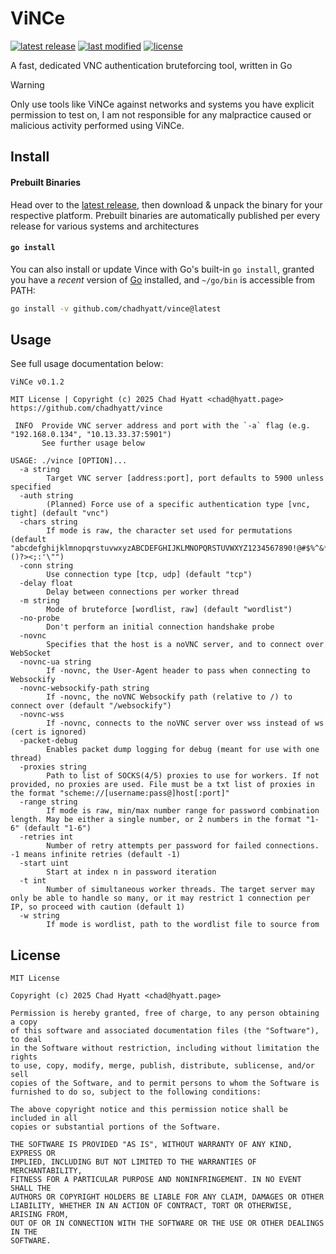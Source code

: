 [link/repo]: https://github.com/chadhyatt/vince
[link/releases]: https://github.com/chadhyatt/vince/releases
[link/latest-release]: https://github.com/chadhyatt/vince/releases/latest
[link/commits]: https://github.com/chadhyatt/vince/commits

[badge/latest-release]: https://img.shields.io/github/v/release/chadhyatt/vince?label=latest%20release
[badge/last-modified]: https://img.shields.io/github/last-commit/chadhyatt/vince?label=last%20modifed
[badge/license]: https://img.shields.io/github/license/chadhyatt/vince?label=license

# ViNCe

[![latest release][badge/latest-release]][link/releases] [![last modified][badge/last-modified]][link/commits] [![license][badge/license]](LICENSE)

A fast, dedicated VNC authentication bruteforcing tool, written in Go

> [!WARNING]
> Only use tools like ViNCe against networks and systems you have explicit permission to test on, I am not responsible for any malpractice caused or malicious activity performed using ViNCe.

## Install

#### **Prebuilt Binaries**

Head over to the [latest release][link/latest-release], then download & unpack the binary for your respective platform. Prebuilt binaries are automatically published per every release for various systems and architectures

#### **`go install`**

You can also install or update Vince with Go's built-in `go install`, granted you have a *recent* version of [Go](https://go.dev) installed, and `~/go/bin` is accessible from PATH:

```sh
go install -v github.com/chadhyatt/vince@latest
```

## Usage

See full usage documentation below:

```
ViNCe v0.1.2

MIT License | Copyright (c) 2025 Chad Hyatt <chad@hyatt.page>
https://github.com/chadhyatt/vince

 INFO  Provide VNC server address and port with the `-a` flag (e.g. "192.168.0.134", "10.13.33.37:5901")
       See further usage below

USAGE: ./vince [OPTION]...
  -a string
    	Target VNC server [address:port], port defaults to 5900 unless specified
  -auth string
    	(Planned) Force use of a specific authentication type [vnc, tight] (default "vnc")
  -chars string
    	If mode is raw, the character set used for permutations (default "abcdefghijklmnopqrstuvwxyzABCDEFGHIJKLMNOPQRSTUVWXYZ1234567890!@#$%^&*()?><;:'\"")
  -conn string
    	Use connection type [tcp, udp] (default "tcp")
  -delay float
    	Delay between connections per worker thread
  -m string
    	Mode of bruteforce [wordlist, raw] (default "wordlist")
  -no-probe
    	Don't perform an initial connection handshake probe
  -novnc
    	Specifies that the host is a noVNC server, and to connect over WebSocket
  -novnc-ua string
    	If -novnc, the User-Agent header to pass when connecting to Websockify
  -novnc-websockify-path string
    	If -novnc, the noVNC Websockify path (relative to /) to connect over (default "/websockify")
  -novnc-wss
    	If -novnc, connects to the noVNC server over wss instead of ws (cert is ignored)
  -packet-debug
    	Enables packet dump logging for debug (meant for use with one thread)
  -proxies string
    	Path to list of SOCKS(4/5) proxies to use for workers. If not provided, no proxies are used. File must be a txt list of proxies in the format "scheme://[username:pass@]host[:port]"
  -range string
    	If mode is raw, min/max number range for password combination length. May be either a single number, or 2 numbers in the format "1-6" (default "1-6")
  -retries int
    	Number of retry attempts per password for failed connections. -1 means infinite retries (default -1)
  -start uint
    	Start at index n in password iteration
  -t int
    	Number of simultaneous worker threads. The target server may only be able to handle so many, or it may restrict 1 connection per IP, so proceed with caution (default 1)
  -w string
    	If mode is wordlist, path to the wordlist file to source from
```

## License

```
MIT License

Copyright (c) 2025 Chad Hyatt <chad@hyatt.page>

Permission is hereby granted, free of charge, to any person obtaining a copy
of this software and associated documentation files (the "Software"), to deal
in the Software without restriction, including without limitation the rights
to use, copy, modify, merge, publish, distribute, sublicense, and/or sell
copies of the Software, and to permit persons to whom the Software is
furnished to do so, subject to the following conditions:

The above copyright notice and this permission notice shall be included in all
copies or substantial portions of the Software.

THE SOFTWARE IS PROVIDED "AS IS", WITHOUT WARRANTY OF ANY KIND, EXPRESS OR
IMPLIED, INCLUDING BUT NOT LIMITED TO THE WARRANTIES OF MERCHANTABILITY,
FITNESS FOR A PARTICULAR PURPOSE AND NONINFRINGEMENT. IN NO EVENT SHALL THE
AUTHORS OR COPYRIGHT HOLDERS BE LIABLE FOR ANY CLAIM, DAMAGES OR OTHER
LIABILITY, WHETHER IN AN ACTION OF CONTRACT, TORT OR OTHERWISE, ARISING FROM,
OUT OF OR IN CONNECTION WITH THE SOFTWARE OR THE USE OR OTHER DEALINGS IN THE
SOFTWARE.
```
